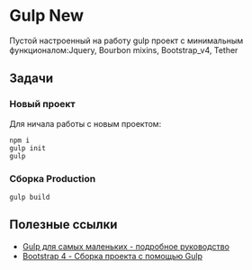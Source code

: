 # Gulp New

Пустой настроенный на работу gulp проект с минимальным функционалом:Jquery, Bourbon mixins, Bootstrap_v4, Tether
## Задачи

### Новый проект

Для ничала работы с новым проектом:

```
npm i
gulp init
gulp
```

### Сборка Production

```
gulp build
```
## Полезные ссылки

* [Gulp для самых маленьких - подробное руководство](https://webdesign-master.ru/blog/tools/2016-03-09-gulp-beginners.html)
* [Bootstrap 4 - Сборка проекта с помощью Gulp](https://itchief.ru/bootstrap/build-project-with-gulp-v4)